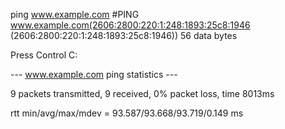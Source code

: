 ping www.example.com
#PING www.example.com(2606:2800:220:1:248:1893:25c8:1946 (2606:2800:220:1:248:1893:25c8:1946)) 56 data bytes

Press Control C:

--- www.example.com ping statistics ---

9 packets transmitted, 9 received, 0% packet loss, time 8013ms

rtt min/avg/max/mdev = 93.587/93.668/93.719/0.149 ms
